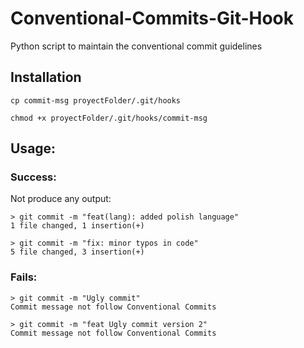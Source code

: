 # Conventional-Commits-Git-Hook
Python script to maintain the conventional commit guidelines

## Installation
```cp commit-msg proyectFolder/.git/hooks```

```chmod +x proyectFolder/.git/hooks/commit-msg```

## Usage:
### Success:
Not produce any output:

```
> git commit -m "feat(lang): added polish language"
1 file changed, 1 insertion(+)
```

```
> git commit -m "fix: minor typos in code"
5 file changed, 3 insertion(+)
```


### Fails:
```
> git commit -m "Ugly commit"
Commit message not follow Conventional Commits
```

```
> git commit -m "feat Ugly commit version 2"
Commit message not follow Conventional Commits
```
